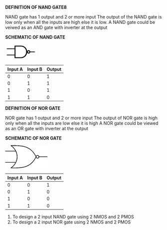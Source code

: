 **DEFINITION OF NAND GATE8**

NAND gate has 1 output and 2 or more input
The output of the NAND gate is low only when all the inputs are high else it is low.
A NAND gate could be veiwed as an AND gate with inverter at the output

**SCHEMATIC OF NAND GATE**

<img src="images/nand_schematic.jpg">  


| Input A | Input B |Output |
|---------|---------|-------|
| 0       |  0      |	1   |
| 0       |  1      | 1     |
| 1       |	 0  |	1   |
| 1       |	 1  | 0     |  

**DEFINITION OF NOR GATE**

NOR gate has 1 output and 2 or more input
The output of NOR gate is high only when all the inputs are low else it is high
A NOR gate could be viewed as an OR gate with inverter at the output

**SCHEMATIC OF NOR GATE**

<img src="images/nor_schematic.jpg"> 


|Input A | Input B | Output|
|--------|---------|-------|
| 0      | 0       | 1     | 
| 0      | 1       | 0     | 
| 1      | 0       | 0     | 
| 1      | 1       | 0     |   


1. To design a 2 input NAND gate using 2 NMOS and 2 PMOS  
2. To design a 2 input NOR gate using 2 NMOS and 2 PMOS  

